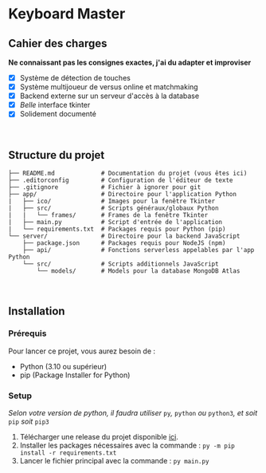 # Keyboard Master


## Cahier des charges
**Ne connaissant pas les consignes exactes, j'ai du adapter et improviser**
- [x] Système de détection de touches
- [x] Système multijoueur de versus online et matchmaking
- [x] Backend externe sur un serveur d'accès à la database
- [x] *Belle* interface tkinter
- [x] Solidement documenté

<br>



## Structure du projet

```
├── README.md             # Documentation du projet (vous êtes ici)
├── .editorconfig         # Configuration de l'éditeur de texte
├── .gitignore            # Fichier à ignorer pour git
├── app/                  # Directoire pour l'application Python 
|   ├── ico/              # Images pour la fenêtre Tkinter
|   ├── src/              # Scripts généraux/globaux Python
|   |   └── frames/       # Frames de la fenêtre Tkinter
|   ├── main.py           # Script d'entrée de l'application
|   └── requirements.txt  # Packages requis pour Python (pip)
└── server/               # Directoire pour la backend JavaScript
    ├── package.json      # Packages requis pour NodeJS (npm)
    ├── api/              # Fonctions serverless appelables par l'app Python
    └── src/              # Scripts additionnels JavaScript
        └── models/       # Models pour la database MongoDB Atlas
```

<br>


## Installation

### Prérequis
Pour lancer ce projet, vous aurez besoin de :

- Python (3.10 ou supérieur)
- pip (Package Installer for Python)


### Setup
*Selon votre version de python, il faudra utiliser* `py`*,* `python` *ou* `python3`*, et soit* `pip` *soit* `pip3`
1. Télécharger une release du projet disponible [ici]().
2. Installer les packages nécessaires avec la commande : `py -m pip install -r requirements.txt`
3. Lancer le fichier principal avec la commande : `py main.py`
